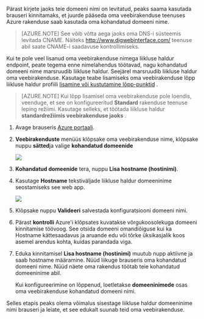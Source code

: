 Pärast kirjete jaoks teie domeeni nimi on levitatud, peaks saama kasutada brauseri kinnitamaks, et juurde pääseda oma veebirakenduse teenuses Azure rakenduse saab kasutada oma kohandatud domeeni nime.

> [AZURE.NOTE] See võib võtta aega jaoks oma DNS-i süsteemis levitada CNAME. Näiteks <a href="http://www.digwebinterface.com/">http://www.digwebinterface.com/</a> teenuse abil saate CNAME-i saadavuse kontrollimiseks.

Kui te pole veel lisanud oma veebirakenduse nimega liikluse haldur endpoint, peate tegema enne nimelahendus töötavad, nagu kohandatud domeeni nime marsruudib liikluse haldur. Seejärel marsruudib liikluse haldur oma veebirakenduse. Kasutage teabe lisamiseks oma veebirakenduse lõpp liikluse haldur profiili [lisamine või kustutamine lõpp-punktid](../articles/traffic-manager/traffic-manager-endpoints.md) .

> [AZURE.NOTE] Kui lõpp lisamisel oma veebirakenduse pole loendis, veenduge, et see on konfigureeritud **Standard** rakenduse teenuse leping režiimi. Kasutage selleks, et töötada liikluse haldur **standardrežiimis veebirakenduse jaoks** .

1. Avage brauseris [Azure portaali](https://portal.azure.com).

1. **Veebirakenduste** menüüs klõpsake oma veebirakenduse nime, klõpsake nuppu **sätted**ja valige **kohandatud domeenide**

    ![](./media/custom-dns-web-site/dncmntask-cname-6.png)

1. **Kohandatud domeenide** tera, nuppu **Lisa hostname (hostinimi)**.
    
1. Kasutage **Hostname** tekstiväljade liikluse haldur domeeninime seostamiseks see web app.

    ![](./media/custom-dns-web-site/dncmntask-cname-8.png)

1. Klõpsake nuppu **Valideeri** salvestada konfiguratsiooni domeeni nimi.

7.  Pärast **kontrolli** Azure'i klõpsates kuvatakse võrgukoosolekuga domeeni kinnitamise töövoog. See otsida domeeni omandiõiguse kui ka Hostname kättesaadavus ja aruande edu või tõrke üksikasjalik koos asemel arendus kohta, kuidas parandada viga.    

8.  Eduka kinnitamisel **Lisa hostname (hostinimi)** muutub nupp aktiivne ja saab hostname määramine. Nüüd liikuge brauseris oma kohandatud domeeni nime. Nüüd näete oma rakendus töötab teie kohandatud domeeninime abil. 

    Kui konfigureerimine on lõppenud, loetletakse **domeeninimede** osas oma veebirakenduse kohandatud domeeni nimi.

Selles etapis peaks olema võimalus sisestage liikluse haldur domeeninime nimi brauseri ja leiate, et see edukalt suunab teid oma veebirakenduse.
